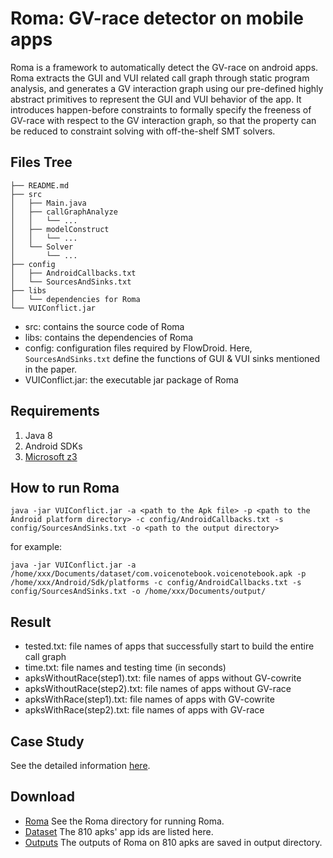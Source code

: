 # Roma: GV-race detector on mobile apps
Roma is a framework to automatically detect the GV-race on android apps. 
Roma extracts the GUI and VUI related call graph through static program analysis, and generates a GV interaction graph using our pre-defined highly abstract primitives to represent the GUI and VUI behavior of the app.
It introduces happen-before constraints to formally specify the freeness of GV-race with respect to the GV interaction graph, so that the property can be reduced to constraint solving with off-the-shelf SMT solvers.

## Files Tree

```text
├── README.md
├── src
│   ├── Main.java
│   ├── callGraphAnalyze
│   │   └── ...
│   ├── modelConstruct
│   │   └── ...
│   └── Solver
│       └── ...
├── config
│   ├── AndroidCallbacks.txt
│   └── SourcesAndSinks.txt
├── libs
│   └── dependencies for Roma
└── VUIConflict.jar
```

* src: contains the source code of Roma
* libs: contains the dependencies of Roma
* config: configuration files required by FlowDroid. Here, ``SourcesAndSinks.txt`` define the functions of GUI & VUI sinks mentioned in the paper.
* VUIConflict.jar: the executable jar package of Roma

## Requirements

1. Java 8
2. Android SDKs
3. [Microsoft z3](https://github.com/z3prover/z3)

## How to run Roma
```shell
java -jar VUIConflict.jar -a <path to the Apk file> -p <path to the Android platform directory> -c config/AndroidCallbacks.txt -s config/SourcesAndSinks.txt -o <path to the output directory>
```

for example:

```shell
java -jar VUIConflict.jar -a /home/xxx/Documents/dataset/com.voicenotebook.voicenotebook.apk -p /home/xxx/Android/Sdk/platforms -c config/AndroidCallbacks.txt -s config/SourcesAndSinks.txt -o /home/xxx/Documents/output/
```

## Result
* tested.txt: file names of apps that successfully start to build the entire call graph
* time.txt: file names and testing time (in seconds)
* apksWithoutRace(step1).txt: file names of apps without GV-cowrite
* apksWithoutRace(step2).txt: file names of apps without GV-race
* apksWithRace(step1).txt: file names of apps with GV-cowrite
* apksWithRace(step2).txt: file names of apps with GV-race


## Case Study

See the detailed information [here](case.md).

## Download
* [Roma](tool/Roma.zip) See the Roma directory for running Roma.
* [Dataset](dataset/dataset_810.txt) The 810 apks' app ids are listed here.
* [Outputs](output/output.zip) The outputs of Roma on 810 apks are saved in output directory.